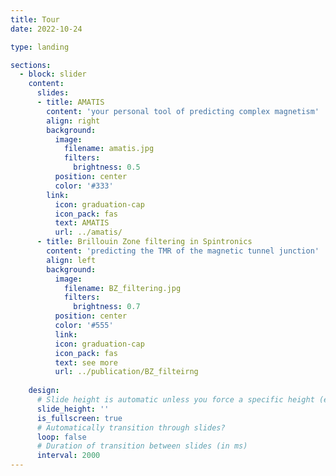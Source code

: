 ```yaml
---
title: Tour
date: 2022-10-24

type: landing

sections:
  - block: slider
    content:
      slides:
      - title: AMATIS
        content: 'your personal tool of predicting complex magnetism'
        align: right
        background:
          image:
            filename: amatis.jpg
            filters:
              brightness: 0.5
          position: center
          color: '#333'
        link:
          icon: graduation-cap
          icon_pack: fas
          text: AMATIS
          url: ../amatis/
      - title: Brillouin Zone filtering in Spintronics 
        content: 'predicting the TMR of the magnetic tunnel junction'
        align: left
        background:
          image:
            filename: BZ_filtering.jpg
            filters:
              brightness: 0.7
          position: center
          color: '#555'
          link:
          icon: graduation-cap
          icon_pack: fas
          text: see more
          url: ../publication/BZ_filteirng
  
    design:
      # Slide height is automatic unless you force a specific height (e.g. '400px')
      slide_height: ''
      is_fullscreen: true
      # Automatically transition through slides?
      loop: false
      # Duration of transition between slides (in ms)
      interval: 2000
---
```

